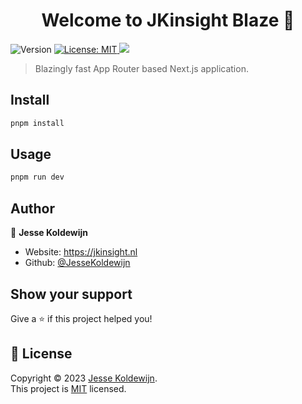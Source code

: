 <h1 align="center">Welcome to JKinsight Blaze 👋</h1>
<p>
  <img alt="Version" src="https://img.shields.io/badge/version-0.0.1-blue.svg?cacheSeconds=2592000" />
  <a href="https://github.com/JesseKoldewijn/blaze.jkinsight.nl/blob/main/LICENCE" target="_blank">
    <img alt="License: MIT" src="https://img.shields.io/badge/License-MIT-yellow.svg" />
  </a>
  <a href="https://github.com/JesseKoldewijn/blaze.jkinsight.nl/actions/workflows/workspace-ci.yml">
    <img src="https://github.com/JesseKoldewijn/blaze.jkinsight.nl/actions/workflows/workspace-ci.yml/badge.svg?branch=main"/>
  </a>
</p>

> Blazingly fast App Router based Next.js application.

## Install

```sh
pnpm install
```

## Usage

```sh
pnpm run dev
```

## Author

👤 **Jesse Koldewijn**

- Website: https://jkinsight.nl
- Github: [@JesseKoldewijn](https://github.com/JesseKoldewijn)

## Show your support

Give a ⭐️ if this project helped you!

## 📝 License

Copyright © 2023 [Jesse Koldewijn](https://github.com/JesseKoldewijn).<br />
This project is [MIT](https://github.com/JesseKoldewijn/blaze.jkinsight.nl/blob/main/LICENCE) licensed.

